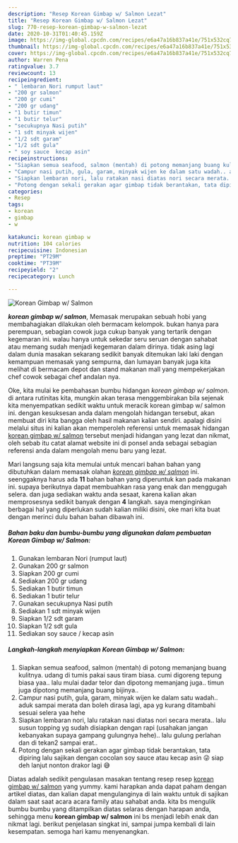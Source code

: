 ```yaml
---
description: "Resep Korean Gimbap w/ Salmon Lezat"
title: "Resep Korean Gimbap w/ Salmon Lezat"
slug: 770-resep-korean-gimbap-w-salmon-lezat
date: 2020-10-31T01:40:45.159Z
image: https://img-global.cpcdn.com/recipes/e6a47a16b837a41e/751x532cq70/korean-gimbap-w-salmon-foto-resep-utama.jpg
thumbnail: https://img-global.cpcdn.com/recipes/e6a47a16b837a41e/751x532cq70/korean-gimbap-w-salmon-foto-resep-utama.jpg
cover: https://img-global.cpcdn.com/recipes/e6a47a16b837a41e/751x532cq70/korean-gimbap-w-salmon-foto-resep-utama.jpg
author: Warren Pena
ratingvalue: 3.7
reviewcount: 13
recipeingredient:
- " lembaran Nori rumput laut"
- "200 gr salmon"
- "200 gr cumi"
- "200 gr udang"
- "1 butir timun"
- "1 butir telur"
- "secukupnya Nasi putih"
- "1 sdt minyak wijen"
- "1/2 sdt garam"
- "1/2 sdt gula"
- " soy sauce  kecap asin"
recipeinstructions:
- "Siapkan semua seafood, salmon (mentah) di potong memanjang buang kulitnya. udang di tumis pakai saus tiram biasa. cumi digoreng tepung biasa yaa.. lalu mulai dadar telor dan dipotong memanjang juga.. timun juga dipotong memanjang buang bijinya.."
- "Campur nasi putih, gula, garam, minyak wijen ke dalam satu wadah.. aduk sampai merata dan boleh dirasa lagi, apa yg kurang ditambahi sesuai selera yaa hehe"
- "Siapkan lembaran nori, lalu ratakan nasi diatas nori secara merata.. lalu susun topping yg sudah disiapkan dengan rapi (usahakan jangan kebanyakan supaya gampang gulungnya hehe).. lalu gulung perlahan dan di tekan2 sampai erat.."
- "Potong dengan sekali gerakan agar gimbap tidak berantakan, tata dipiring lalu sajikan dengan cocolan soy sauce atau kecap asin 😜 siap deh lanjut nonton drakor lagi 😅"
categories:
- Resep
tags:
- korean
- gimbap
- w

katakunci: korean gimbap w 
nutrition: 104 calories
recipecuisine: Indonesian
preptime: "PT29M"
cooktime: "PT39M"
recipeyield: "2"
recipecategory: Lunch

---
```



![Korean Gimbap w/ Salmon](https://img-global.cpcdn.com/recipes/e6a47a16b837a41e/751x532cq70/korean-gimbap-w-salmon-foto-resep-utama.jpg)

<b><i>korean gimbap w/ salmon</i></b>, Memasak merupakan sebuah hobi yang membahagiakan dilakukan oleh bermacam kelompok. bukan hanya para perempuan, sebagian cowok juga cukup banyak yang tertarik dengan kegemaran ini. walau hanya untuk sekedar seru seruan dengan sahabat atau memang sudah menjadi kegemaran dalam dirinya. tidak asing lagi dalam dunia masakan sekarang sedikit banyak ditemukan laki laki dengan kemampuan memasak yang sempurna, dan lumayan banyak juga kita melihat di bermacam depot dan stand makanan mall yang mempekerjakan chef cowok sebagai chef andalan nya.



Oke, kita mulai ke pembahasan bumbu hidangan <i>korean gimbap w/ salmon</i>. di antara rutinitas kita, mungkin akan terasa menggembirakan bila sejenak kita menyempatkan sedikit waktu untuk meracik korean gimbap w/ salmon ini. dengan kesuksesan anda dalam mengolah hidangan tersebut, akan membuat diri kita bangga oleh hasil makanan kalian sendiri. apalagi disini melalui situs ini kalian akan memperoleh referensi untuk memasak hidangan <u>korean gimbap w/ salmon</u> tersebut menjadi hidangan yang lezat dan nikmat, oleh sebab itu catat alamat website ini di ponsel anda sebagai sebagian referensi anda dalam mengolah menu baru yang lezat.


Mari langsung saja kita memulai untuk mencari bahan bahan yang dibutuhkan dalam memasak olahan <u><i>korean gimbap w/ salmon</i></u> ini. seenggaknya harus ada <b>11</b> bahan bahan yang diperuntuk kan pada makanan ini. supaya berikutnya dapat membuahkan rasa yang enak dan menggugah selera. dan juga sediakan waktu anda sesaat, karena kalian akan memprosesnya sedikit banyak dengan <b>4</b> langkah. saya menginginkan berbagai hal yang diperlukan sudah kalian miliki disini, oke mari kita buat dengan merinci dulu bahan bahan dibawah ini.

<!--inarticleads1-->

##### Bahan baku dan bumbu-bumbu yang digunakan dalam pembuatan Korean Gimbap w/ Salmon:

1. Gunakan  lembaran Nori (rumput laut)
1. Gunakan 200 gr salmon
1. Siapkan 200 gr cumi
1. Sediakan 200 gr udang
1. Sediakan 1 butir timun
1. Sediakan 1 butir telur
1. Gunakan secukupnya Nasi putih
1. Sediakan 1 sdt minyak wijen
1. Siapkan 1/2 sdt garam
1. Siapkan 1/2 sdt gula
1. Sediakan  soy sauce / kecap asin




<!--inarticleads2-->

##### Langkah-langkah menyiapkan Korean Gimbap w/ Salmon:

1. Siapkan semua seafood, salmon (mentah) di potong memanjang buang kulitnya. udang di tumis pakai saus tiram biasa. cumi digoreng tepung biasa yaa.. lalu mulai dadar telor dan dipotong memanjang juga.. timun juga dipotong memanjang buang bijinya..
1. Campur nasi putih, gula, garam, minyak wijen ke dalam satu wadah.. aduk sampai merata dan boleh dirasa lagi, apa yg kurang ditambahi sesuai selera yaa hehe
1. Siapkan lembaran nori, lalu ratakan nasi diatas nori secara merata.. lalu susun topping yg sudah disiapkan dengan rapi (usahakan jangan kebanyakan supaya gampang gulungnya hehe).. lalu gulung perlahan dan di tekan2 sampai erat..
1. Potong dengan sekali gerakan agar gimbap tidak berantakan, tata dipiring lalu sajikan dengan cocolan soy sauce atau kecap asin 😜 siap deh lanjut nonton drakor lagi 😅




Diatas adalah sedikit pengulasan masakan tentang resep resep <u>korean gimbap w/ salmon</u> yang yummy. kami harapkan anda dapat paham dengan artikel diatas, dan kalian dapat mengulanginya di lain waktu untuk di sajikan dalam saat saat acara acara family atau sahabat anda. kita bs mengulik bumbu bumbu yang ditampilkan diatas selaras dengan harapan anda, sehingga menu <b>korean gimbap w/ salmon</b> ini bs menjadi lebih enak dan nikmat lagi. berikut penjelasan singkat ini, sampai jumpa kembali di lain kesempatan. semoga hari kamu menyenangkan.
